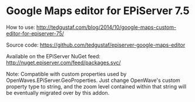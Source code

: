 Google Maps editor for EPiServer 7.5
====================================

How to use: http://tedgustaf.com/blog/2014/10/google-maps-custom-editor-for-episerver-75/

Source code: https://github.com/tedgustaf/episerver-google-maps-editor

Available on the EPiServer NuGet feed: http://nuget.episerver.com/feed/packages.svc/

Note: Compatible with custom properties used by OpenWaves.EPiServer.GeoProperties. Just change OpenWave's custom property type to string, and the zoom level contained within that string will be eventually migrated over by this addon.
